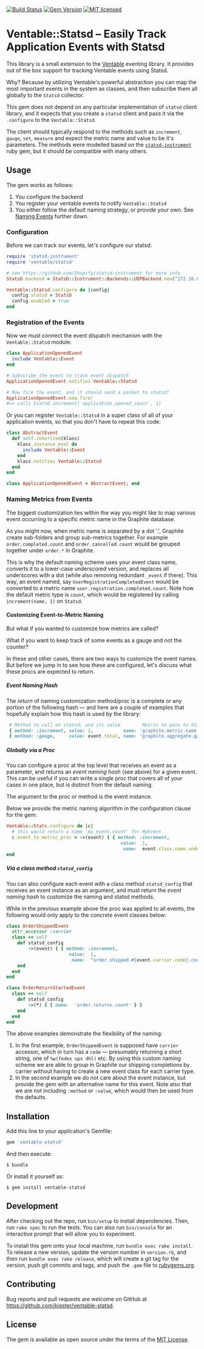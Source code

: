 
[![Build Status](https://travis-ci.org/kigster/ventable-statsd.svg?branch=master)](https://travis-ci.org/kigster/ventable-statsd)
[![Gem Version](https://badge.fury.io/rb/ventable-statsd.svg)](https://badge.fury.io/rb/ventable-statsd)
[![MIT licensed](https://img.shields.io/badge/license-MIT-blue.svg)](https://github.com/kigster/simple-feed/master/LICENSE.txt)

# Ventable::Statsd – Easily Track Application Events with Statsd

This library is a small extension to the
[Ventable](https://github.com/kigster/ventable) eventing library. It
provides out of the box support for tracking Ventable events using
Statsd. 

Why? Because by utilizing Ventable's powerful abstraction you can map
the most important events in the system as classes, and then subscribe
them all globally to the `Statsd` collector.

This gem does not depend on any particular implementation of `statsd`
client library, and it expects that you create a `statsd` client and
pass it via the `.configure` to the `Ventable::Statsd`. 

The client should typically respond to the methods such as `increment`,
`gauge`, `set`, `measure` and expect the metric name and value to be
it's parameters. The methods were modelled based on the
[`statsd-instrument`](https://github.com/Shopify/statsd-instrument) ruby
gem, but it should be compatible with many others.

## Usage

The gem works as follows:

1. You configure the backend
2. You register your ventable events to notify `Ventable::Statsd`
3. You either follow the default naming strategy, or provide your own.
   See [Naming Events](#naming-events) further down.

### Configuration

Before we can track our events, let's configure our statsd:

```ruby
require 'statsd-instrument'
require 'ventable/statsd'

# see https://github.com/Shopify/statsd-instrument for more info
StatsD.backend = StatsD::Instrument::Backends::UDPBackend.new("172.16.0.1:8125", :statsd)

Ventable::Statsd.configure do |config|
  config.statsd = StatsD
  config.enabled = true
end
```

### Registration of the Events

Now we must connect the event dispatch mechanism with the
`Ventable::Statsd` module:

```ruby
class ApplicationOpenedEvent
  include Ventable::Event
end

# Subscribe the event to track event dispatch
ApplicationOpenedEvent.notifies Ventable::Statsd

# Now fire the event, and it should send a packet to statsd!
ApplicationOpenedEvent.new.fire!
#=> calls StatsD.increment('application_opened_count', 1)
```

Or you can register `Ventable::Statsd` in a super class of all of your
application events, so that you don't have to repeat this code:

```ruby
class AbstractEvent
  def self.inherited(klass)
    klass.instance_eval do
      include Ventable::Event
    end
    klass.notifies Ventable::Statsd
  end
end

class ApplicationOpenedEvent < AbstractEvent; end
```

<a name='naming-events'></a>

### Naming Metrics from Events
  
The biggest customization lies within the way you might like to map
various event occurring to a specific metric name in the Graphite
database.

As you might now, when metric name is separated by a dot '.', Graphite
create sub-folders and group sub-metrics together. For example
`order.completed.count` and `order.cancelled.count` would be grouped
together under `order.*` in Graphite.

This is why the default naming scheme uses your event class name,
converts it to a lower-case underscored version, and replaces all
underscores with a dot (while also removing redundant `_event` if
there). This way, an event named, say `UserRegistrationCompletedEvent`
would be converted to a metric name `user.registration.completed.count`.
Note how the default metric type is `count`, which would be registered
by calling `increment(name, 1)` on `Statsd`.

#### Customizing Event-to-Metric Naming 

But what if you wanted to customize how metrics are called? 

What if you want to keep track of some events as a gauge and not the counter?

In these and other cases, there are two ways to customize the event
names. But before we jump in to see how these are configured, let's
discuss what these procs are expected to return.

##### Event Naming Hash

The *return* of naming customization method/proc is a complete or any
portion of the following hash — and here are a couple of examples that
hopefully explain how this hash is used by the library:

```ruby
 # Method to call on statsd; and its value        Metric to pass to Statsd
 { method: :increment, value: 1,           name: 'graphite.metric.name' }
 { method: :gauge,     value: event.total, name: 'graphite.aggregate.gauge' }
```


##### Globally via a Proc
 
You can configure a proc at the top level that receives an event as a
parameter, and returns an _event naming hash_ (see above) for a given
event. This can be useful if you can write a single proc that covers all
of your cases in one place, but is distinct from the default naming.

The argument to the proc or method is the event instance. 

Below we provide the metric naming algorithm in the configuration clause
for the gem:

```ruby
Ventable::Stats.configure do |c|
  # this would return a name 'my_event.count' for MyEvent
  c.event_to_metric_proc = ->(event) { { method: :increment,
                                          value:  1,
                                           name:  event.class.name.underscore + '.count' } }
end
```

##### Via a class method `statsd_config`

You can also configure each event with a class method `statsd_config`
that receives an event instance as an argument, and must return the
_event naming hash_ to customize the naming and statsd methods.

While in the previous example above the proc was applied to all events,
the following would only apply to the concrete event classes below:

```ruby
class OrderShippedEvent
  attr_accessor :carrier
  class << self
    def statsd_config
        ->(event) { { method: :increment,
                       value:  1,
                        name:  "order.shipped.#{event.carrier.code}.count" } }
    end
  end                      
end

class OrderReturnStartedEvent
  class << self
    def statsd_config
        ->(*) { { name:  'order.returns.count' } }
    end
  end                      
end
```

The above examples demonstrate the flexibility of the naming: 

1. In the first example, `OrderShippedEvent` is supposed have `carrier`
   accessor, which in turn has a `code` — presumably returning a short
   string, one of `%w(fedex ups dhl)` etc. By using this custom naming
   scheme we are able to group in Graphite our shipping completions by
   carrier without having to create a new event class for each carrier
   type.
2. In the second example we do not care about the event instance, but
   provide the gem with an alternative name for this event. Note also
   that we are not including `:method` or `:value`, which would then be
   used from the defaults.


## Installation

Add this line to your application's Gemfile:

```ruby
gem 'ventable-statsd'
```

And then execute:

    $ bundle

Or install it yourself as:

    $ gem install ventable-statsd

## Development

After checking out the repo, run `bin/setup` to install dependencies. Then, run `rake spec` to run the tests. You can also run `bin/console` for an interactive prompt that will allow you to experiment.

To install this gem onto your local machine, run `bundle exec rake install`. To release a new version, update the version number in `version.rb`, and then run `bundle exec rake release`, which will create a git tag for the version, push git commits and tags, and push the `.gem` file to [rubygems.org](https://rubygems.org).

## Contributing

Bug reports and pull requests are welcome on GitHub at
https://github.com/kigster/ventable-statsd.


## License

The gem is available as open source under the terms of the [MIT License](http://opensource.org/licenses/MIT).

